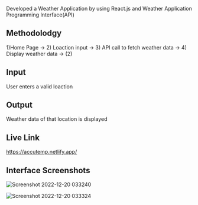 
Developed a Weather Application by using React.js and Weather Application Programming Interface(API)

## Methodolodgy

1)Home Page -> 2) Loaction input -> 3) API call to fetch weather data -> 4) Display weather data -> (2)

## Input

User enters a valid loaction

## Output

Weather data of that location is displayed

## Live Link

https://accutemp.netlify.app/

## Interface Screenshots

![Screenshot 2022-12-20 033240](https://user-images.githubusercontent.com/55578344/208537400-a29fd584-f8fd-49a4-9cee-a87ea870d459.png)

![Screenshot 2022-12-20 033324](https://user-images.githubusercontent.com/55578344/208537444-aed96041-4a73-4780-9c9a-823fc5b6cec4.png)



